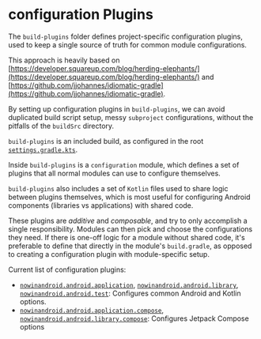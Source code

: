# configuration Plugins

The `build-plugins` folder defines project-specific configuration plugins, used to keep a single
source of truth for common module configurations.

This approach is heavily based on
[https://developer.squareup.com/blog/herding-elephants/](https://developer.squareup.com/blog/herding-elephants/)
and
[https://github.com/jjohannes/idiomatic-gradle](https://github.com/jjohannes/idiomatic-gradle).

By setting up configuration plugins in `build-plugins`, we can avoid duplicated build script setup,
messy `subproject` configurations, without the pitfalls of the `buildSrc` directory.

`build-plugins` is an included build, as configured in the root
[`settings.gradle.kts`](../settings.gradle.kts).

Inside `build-plugins` is a `configuration` module, which defines a set of plugins that all normal
modules can use to configure themselves.

`build-plugins` also includes a set of `Kotlin` files used to share logic between plugins themselves,
which is most useful for configuring Android components (libraries vs applications) with shared
code.

These plugins are *additive* and *composable*, and try to only accomplish a single responsibility.
Modules can then pick and choose the configurations they need.
If there is one-off logic for a module without shared code, it's preferable to define that directly
in the module's `build.gradle`, as opposed to creating a configuration plugin with module-specific
setup.

Current list of configuration plugins:

- [`nowinandroid.android.application`](configuration/src/main/kotlin/AndroidApplicationConfigurationPlugin.kt),
  [`nowinandroid.android.library`](configuration/src/main/kotlin/AndroidLibraryConfigurationPlugin.kt),
  [`nowinandroid.android.test`](configuration/src/main/kotlin/AndroidTestConfigurationPlugin.kt):
  Configures common Android and Kotlin options.
- [`nowinandroid.android.application.compose`](configuration/src/main/kotlin/AndroidApplicationComposeConfigurationPlugin.kt),
  [`nowinandroid.android.library.compose`](configuration/src/main/kotlin/AndroidLibraryComposeConfigurationPlugin.kt):
  Configures Jetpack Compose options
